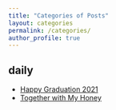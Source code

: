 ```yaml
---
title: "Categories of Posts"
layout: categories
permalink: /categories/
author_profile: true
---
```


## daily

- [Happy Graduation 2021](/portfolio/first/)
- [Together with My Honey](/portfolio/second/)